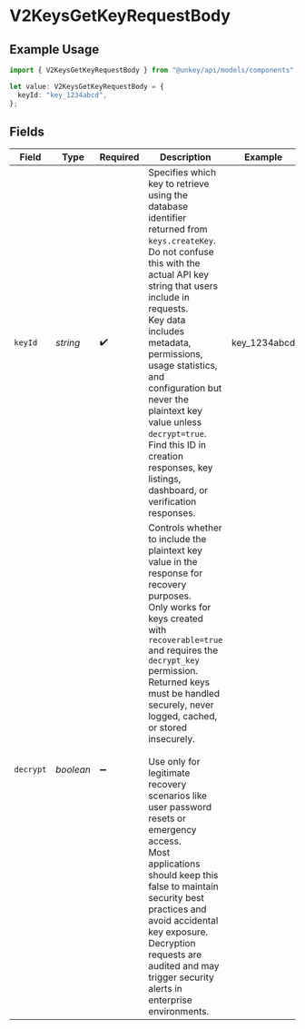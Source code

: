 # V2KeysGetKeyRequestBody

## Example Usage

```typescript
import { V2KeysGetKeyRequestBody } from "@unkey/api/models/components";

let value: V2KeysGetKeyRequestBody = {
  keyId: "key_1234abcd",
};
```

## Fields

| Field                                                                                                                                                                                                                                                                                                                                                                                                                                                                                                                                                                                 | Type                                                                                                                                                                                                                                                                                                                                                                                                                                                                                                                                                                                  | Required                                                                                                                                                                                                                                                                                                                                                                                                                                                                                                                                                                              | Description                                                                                                                                                                                                                                                                                                                                                                                                                                                                                                                                                                           | Example                                                                                                                                                                                                                                                                                                                                                                                                                                                                                                                                                                               |
| ------------------------------------------------------------------------------------------------------------------------------------------------------------------------------------------------------------------------------------------------------------------------------------------------------------------------------------------------------------------------------------------------------------------------------------------------------------------------------------------------------------------------------------------------------------------------------------- | ------------------------------------------------------------------------------------------------------------------------------------------------------------------------------------------------------------------------------------------------------------------------------------------------------------------------------------------------------------------------------------------------------------------------------------------------------------------------------------------------------------------------------------------------------------------------------------- | ------------------------------------------------------------------------------------------------------------------------------------------------------------------------------------------------------------------------------------------------------------------------------------------------------------------------------------------------------------------------------------------------------------------------------------------------------------------------------------------------------------------------------------------------------------------------------------- | ------------------------------------------------------------------------------------------------------------------------------------------------------------------------------------------------------------------------------------------------------------------------------------------------------------------------------------------------------------------------------------------------------------------------------------------------------------------------------------------------------------------------------------------------------------------------------------- | ------------------------------------------------------------------------------------------------------------------------------------------------------------------------------------------------------------------------------------------------------------------------------------------------------------------------------------------------------------------------------------------------------------------------------------------------------------------------------------------------------------------------------------------------------------------------------------- |
| `keyId`                                                                                                                                                                                                                                                                                                                                                                                                                                                                                                                                                                               | *string*                                                                                                                                                                                                                                                                                                                                                                                                                                                                                                                                                                              | :heavy_check_mark:                                                                                                                                                                                                                                                                                                                                                                                                                                                                                                                                                                    | Specifies which key to retrieve using the database identifier returned from `keys.createKey`.<br/>Do not confuse this with the actual API key string that users include in requests.<br/>Key data includes metadata, permissions, usage statistics, and configuration but never the plaintext key value unless `decrypt=true`.<br/>Find this ID in creation responses, key listings, dashboard, or verification responses.<br/>                                                                                                                                                       | key_1234abcd                                                                                                                                                                                                                                                                                                                                                                                                                                                                                                                                                                          |
| `decrypt`                                                                                                                                                                                                                                                                                                                                                                                                                                                                                                                                                                             | *boolean*                                                                                                                                                                                                                                                                                                                                                                                                                                                                                                                                                                             | :heavy_minus_sign:                                                                                                                                                                                                                                                                                                                                                                                                                                                                                                                                                                    | Controls whether to include the plaintext key value in the response for recovery purposes.<br/>Only works for keys created with `recoverable=true` and requires the `decrypt_key` permission.<br/>Returned keys must be handled securely, never logged, cached, or stored insecurely.<br/><br/>Use only for legitimate recovery scenarios like user password resets or emergency access.<br/>Most applications should keep this false to maintain security best practices and avoid accidental key exposure.<br/>Decryption requests are audited and may trigger security alerts in enterprise environments.<br/> |                                                                                                                                                                                                                                                                                                                                                                                                                                                                                                                                                                                       |